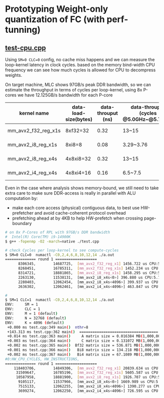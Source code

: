 # Prototyping Weight-only quantization of FC (with perf-tunning)

## [test-cpu.cpp](./test-cpu.cpp)

Using `SM=0 CLC=0` config, no cache miss happens and we can measure the loop-kernel latency in clock cycles.
based on the memory bind-width CPU frequency we can see how much cycles is allowed for CPU to decompress weights.

On target machine, MLC shows 97GB/s peak DDR bandwidth, so we can estimate the throughput in terms of cycles per loop-kernel, using 8x P-cores we have 12.125GB/s bandwidth for each P-core

| kernel name | data-load-size(bytes)| data-throuput <br>(ns) | data-throuput<br> (cycles @5.0GHz~@5.7GHz) | compute-cycles | comment |
|-------------|----------------------|-------------|-------------|-------------|-------------|
|mm_avx2_f32_reg_x1s | 8xf32=32  | 0.32 | 13~15     | 4   | memory-bound  |
| mm_avx2_i8_reg_x1s | 8xi8=8    | 0.08 | 3.29~3.76 | 4   | compute-bound |
| mm_avx2_i8_reg_x4s | 4x8xi8=32 | 0.32 | 13~15     | 4.3 | compute-bound |
| mm_avx2_i4_reg_x4s | 4x8xi4=16 | 0.16 | 6.5~7.5   | 5   | memory-bound  |


Even in the case where analysis shows memory-bound, we still need to take extra care to make sure DDR-access is really in parallel with ALU computation by:
 - make each core access (physical) contiguous data, to best use HW-prefetcher and avoid cache-coherent protocol overhead
 - prefetching ahead at by 4KB to help HW-prefetch when crossing page-boundary

```bash
# on 8x P-Cores of RPL with 97GB/s DDR bandwidth
#  Intel(R) Core(TM) i9-14900K
$ g++ -fopenmp -O2 -march=native ./test.cpp

# check Cycles per loop-kernel to see compute-cycles
$ SM=0 CLC=0  numactl -C0,2,4,6,8,10,12,14 ./a.out
============== round 1 ===================
      8306345,        14687725,  [mm_avx2_f32_reg_x1] 1456.722 us CPU:5.70(GHz) CPI:0.57  CPK:4.0x2097152 MemBW: 368.55(GB/s)
      8268451,        16785311,  [mm_avx2_f32_reg_x1s] 1452.234 us CPU:5.69(GHz) CPI:0.49 CPK:3.9x2097152 MemBW: 369.69(GB/s)   + exploit HW-pefetcher
      8314721,        18881865,  [mm_avx2_i8_reg_x1s] 1458.295 us CPU:5.70(GHz) CPI:0.44  CPK:4.0x2097152 MemBW: 92.04(GB/s)    + Weight-Compressed INT8
      2263130,        11538131,  [mm_avx2_i8_x4s<0>] 396.880 us CPU:5.70(GHz) CPI:0.20    CPK:4.3x524288 MemBW: 338.18(GB/s)    + register-blocking
      2280403,        12062454,  [mm_avx2_i8_x4s<4096>] 399.937 us CPU:5.70(GHz) CPI:0.19 CPK:4.3x524288 MemBW: 335.60(GB/s)    + SW-prefetch across page boundary 
      2636302,        12062461,  [mm_avx2_i4_x4s<4096>] 463.847 us CPU:5.68(GHz) CPI:0.22 CPK:5.0x524288 MemBW: 144.68(GB/s)    + Weight-Compressed INT4

# 
$ SM=1 CLC=1  numactl -C0,2,4,6,8,10,12,14 ./a.out
ENV:     SM = 1 
ENV:     CLC = 1 
ENV:     M = 1 (default)
ENV:     N = 32768 (default)
ENV:     K = 4096 (default)
 +0.000 ms test.cpp:349 main()  nthr=8
 +143.313 ms test.cpp:362 main()  ====================================
 +0.014 ms test.cpp:363 main()     A matrix size = 0.016384 MB(1,000,000 bytes)
 +0.003 ms test.cpp:364 main()     C matrix size = 0.131072 MB(1,000,000 bytes)
 +0.002 ms test.cpp:365 main()  Bf32 matrix size = 536.871 MB(1,000,000 bytes)
 +0.001 ms test.cpp:366 main()   Bi8 matrix size = 134.218 MB(1,000,000 bytes)
 +0.002 ms test.cpp:367 main()   Bi4 matrix size = 67.1089 MB(1,000,000 bytes)
#0:HW_CPU_CYCLES, HW_INSTRUCTIONS, 
============== round 1 ===================
    118403706,        14849306,  [mm_avx2_f32_reg_x1] 20839.634 us CPU:5.68(GHz) CPI:7.97 CPK:56.5x2097152 MemBW: 25.76(GB/s)
     31509647,        16785196,  [mm_avx2_f32_reg_x1s] 5605.587 us CPU:5.62(GHz) CPI:1.88 CPK:15.0x2097152 MemBW: 95.77(GB/s)   + exploit HW-pefetcher
     10587958,        18881900,  [mm_avx2_i8_reg_x1s] 1926.707 us CPU:5.50(GHz) CPI:0.56 CPK:5.0x2097152 MemBW: 69.66(GB/s)     + Weight-Compressed INT8
      9105117,        11537966,  [mm_avx2_i8_x4s<0>] 1669.989 us CPU:5.45(GHz) CPI:0.79 CPK:17.4x524288 MemBW: 80.37(GB/s)      + register-blocking
      7515133,        12062255,  [mm_avx2_i8_x4s<4096>] 1390.277 us CPU:5.41(GHz) CPI:0.62 CPK:14.3x524288 MemBW: 96.54(GB/s)   + SW-prefetch across page boundary 
      3699274,        12062250,  [mm_avx2_i4_x4s<4096>] 726.595 us CPU:5.09(GHz) CPI:0.31 CPK:7.1x524288 MemBW: 92.36(GB/s)     + Weight-Compressed INT4
```

